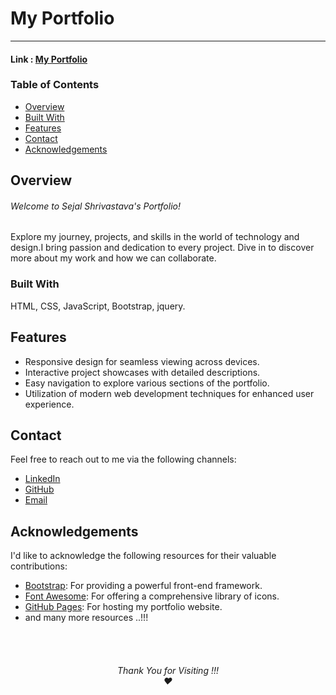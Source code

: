 # My Portfolio


<hr/>
<h4>Link : <a href="https://sejshriv.github.io/sejalshrivastava.github.io/">My Portfolio </a></h4>

<h3>Table of Contents</h3>

- [Overview](#overview)
- [Built With](#built-with)
- [Features](#features)
- [Contact](#contact)
- [Acknowledgements](#acknowledgements)

## Overview
<h6>Welcome to Sejal Shrivastava's Portfolio!</h6>
Explore my journey, projects, and skills in the world of technology and design.I bring passion and dedication to every project. Dive in to discover more about my work and how we can collaborate.

### Built With
HTML, CSS, JavaScript, Bootstrap, jquery.

## Features

- Responsive design for seamless viewing across devices.
- Interactive project showcases with detailed descriptions.
- Easy navigation to explore various sections of the portfolio.
- Utilization of modern web development techniques for enhanced user experience.

## Contact

Feel free to reach out to me via the following channels:
- [LinkedIn](https://www.linkedin.com/in/sejal-shrivastava/)
- [GitHub](https://github.com/sejshriv)
- [Email](mailto:sejalshrivastava.008@gmail.com)

## Acknowledgements


I'd like to acknowledge the following resources for their valuable contributions:
- [Bootstrap](https://getbootstrap.com/): For providing a powerful front-end framework.
- [Font Awesome](https://fontawesome.com/): For offering a comprehensive library of icons.
- [GitHub Pages](https://pages.github.com/): For hosting my portfolio website.
- and many more resources ..!!!


<br/>
<br/>
<h6 align="center">Thank You for Visiting !!! 
<br/>&hearts;</h6>

